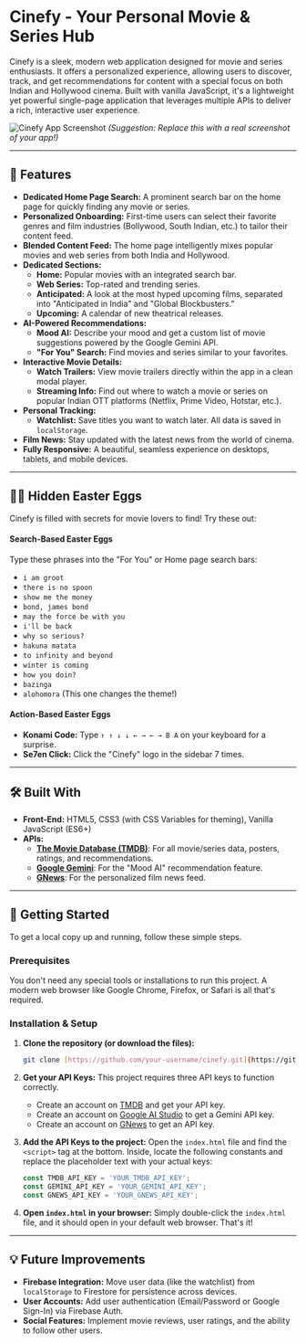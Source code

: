 # Cinefy - Your Personal Movie & Series Hub

Cinefy is a sleek, modern web application designed for movie and series enthusiasts. It offers a personalized experience, allowing users to discover, track, and get recommendations for content with a special focus on both Indian and Hollywood cinema. Built with vanilla JavaScript, it's a lightweight yet powerful single-page application that leverages multiple APIs to deliver a rich, interactive user experience.

![Cinefy App Screenshot](https://i.imgur.com/your-screenshot-url.png) 
*(Suggestion: Replace this with a real screenshot of your app!)*

---

## 🚀 Features

* **Dedicated Home Page Search:** A prominent search bar on the home page for quickly finding any movie or series.
* **Personalized Onboarding:** First-time users can select their favorite genres and film industries (Bollywood, South Indian, etc.) to tailor their content feed.
* **Blended Content Feed:** The home page intelligently mixes popular movies and web series from both India and Hollywood.
* **Dedicated Sections:**
    * **Home:** Popular movies with an integrated search bar.
    * **Web Series:** Top-rated and trending series.
    * **Anticipated:** A look at the most hyped upcoming films, separated into "Anticipated in India" and "Global Blockbusters."
    * **Upcoming:** A calendar of new theatrical releases.
* **AI-Powered Recommendations:**
    * **Mood AI:** Describe your mood and get a custom list of movie suggestions powered by the Google Gemini API.
    * **"For You" Search:** Find movies and series similar to your favorites.
* **Interactive Movie Details:**
    * **Watch Trailers:** View movie trailers directly within the app in a clean modal player.
    * **Streaming Info:** Find out where to watch a movie or series on popular Indian OTT platforms (Netflix, Prime Video, Hotstar, etc.).
* **Personal Tracking:**
    * **Watchlist:** Save titles you want to watch later. All data is saved in `localStorage`.
* **Film News:** Stay updated with the latest news from the world of cinema.
* **Fully Responsive:** A beautiful, seamless experience on desktops, tablets, and mobile devices.

---

## 🕵️‍♂️ Hidden Easter Eggs

Cinefy is filled with secrets for movie lovers to find! Try these out:

#### Search-Based Easter Eggs
Type these phrases into the "For You" or Home page search bars:

* `i am groot`
* `there is no spoon`
* `show me the money`
* `bond, james bond`
* `may the force be with you`
* `i'll be back`
* `why so serious?`
* `hakuna matata`
* `to infinity and beyond`
* `winter is coming`
* `how you doin?`
* `bazinga`
* `alohomora` (This one changes the theme!)

#### Action-Based Easter Eggs

* **Konami Code:** Type `↑ ↑ ↓ ↓ ← → ← → B A` on your keyboard for a surprise.
* **Se7en Click:** Click the "Cinefy" logo in the sidebar 7 times.

---

## 🛠️ Built With

* **Front-End:** HTML5, CSS3 (with CSS Variables for theming), Vanilla JavaScript (ES6+)
* **APIs:**
    * [**The Movie Database (TMDB)**](https://www.themoviedb.org/): For all movie/series data, posters, ratings, and recommendations.
    * [**Google Gemini**](https://ai.google.dev/): For the "Mood AI" recommendation feature.
    * [**GNews**](https://gnews.io/): For the personalized film news feed.

---

## 🏁 Getting Started

To get a local copy up and running, follow these simple steps.

### Prerequisites

You don't need any special tools or installations to run this project. A modern web browser like Google Chrome, Firefox, or Safari is all that's required.

### Installation & Setup

1.  **Clone the repository (or download the files):**
    ```sh
    git clone [https://github.com/your-username/cinefy.git](https://github.com/your-username/cinefy.git)
    ```
2.  **Get your API Keys:**
    This project requires three API keys to function correctly.
    * Create an account on [TMDB](https://www.themoviedb.org/signup) and get your API key.
    * Create an account on [Google AI Studio](https://aistudio.google.com/) to get a Gemini API key.
    * Create an account on [GNews](https://gnews.io/) to get an API key.

3.  **Add the API Keys to the project:**
    Open the `index.html` file and find the `<script>` tag at the bottom. Inside, locate the following constants and replace the placeholder text with your actual keys:

    ```javascript
    const TMDB_API_KEY = 'YOUR_TMDB_API_KEY';
    const GEMINI_API_KEY = 'YOUR_GEMINI_API_KEY';
    const GNEWS_API_KEY = 'YOUR_GNEWS_API_KEY';
    ```

4.  **Open `index.html` in your browser:**
    Simply double-click the `index.html` file, and it should open in your default web browser. That's it!

---

## 💡 Future Improvements

* **Firebase Integration:** Move user data (like the watchlist) from `localStorage` to Firestore for persistence across devices.
* **User Accounts:** Add user authentication (Email/Password or Google Sign-In) via Firebase Auth.
* **Social Features:** Implement movie reviews, user ratings, and the ability to follow other users.
